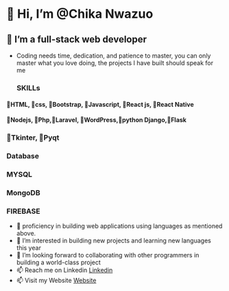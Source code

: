 # 👋 Hi, I’m @Chika Nwazuo
## 🌱 I’m a full-stack web developer
- Coding needs time, dedication, and patience to master, you can only master what you love doing, the projects I have built should speak for me
  ### SKILLs 
#### 🌱HTML, 🌱css, 🌱Bootstrap, 🌱Javascript, 🌱React js, 🌱React Native
#### 🌱Nodejs, 🌱Php,🌱Laravel, 🌱WordPress,🌱python Django,🌱Flask
###  🌱Tkinter, 🌱Pyqt
### Database
### MYSQL
### MongoDB
### FIREBASE
- 🌱 proficiency in building web applications using languages as mentioned above. 
- 👀 I’m interested in building new projects  and learning new languages this year
- 💞️ I’m looking forward to collaborating with other programmers in building a world-class project
- 📫 Reach me on Linkedin <a href="https://www.linkedin.com/in/chikanwazuo">Linkedin</a>
- 📫 Visit my Website <a href="https://chikabright.com/">Website</a>
<!---
Bright11/Bright11 is a ✨ special ✨ repository because its `README.md` (this file) appears on your GitHub profile.
You can click the Preview link to take a look at your changes.
--->

